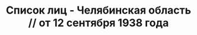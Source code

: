 ---
title: Список лиц - Челябинская область // от 12 сентября 1938 года
description: РГАСПИ, ф.17, т.10, оп.171, дело 418, лист 55
images:
- /disk/pictures/v10/17-171-418-055.jpg
- /disk/pictures/v10/17-171-418-056.jpg
- /disk/pictures/v10/17-171-418-057.jpg
- /disk/pictures/v10/17-171-418-058.jpg
- /disk/pictures/v10/17-171-418-059.jpg
---